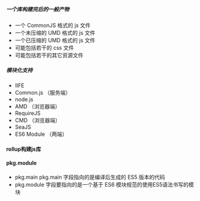 ##### 一个库构建完后的一般产物
- 一个 CommonJS 格式的 js 文件
- 一个未压缩的 UMD 格式的 js 文件
- 一个已压缩的 UMD 格式的 js 文件
- 可能包括若干的 css 文件
- 可能包括若干的其它资源文件

##### 模块化支持
- IIFE
- Common.js （服务端）
 - node.js
- AMD （浏览器端）
 - RequireJS
- CMD （浏览器端）
 - SeaJS
- ES6 Module （两端）

#### rollup构建js库

#### pkg.module
- pkg.main pkg.main 字段指向的是编译后生成的 ES5 版本的代码
- pkg.module 字段要指向的是一个基于 ES6 模块规范的使用ES5语法书写的模块